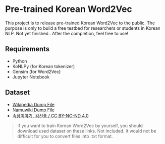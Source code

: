 ﻿# Pre-trained Korean Word2Vec
This project is to release pre-trained Korean Word2Vec to the public. The purpose is only to build a free testbed for researchers or students in Korean NLP. Not yet finished.. After the completion, feel free to use!

## Requirements
* Python
* KoNLPy (for Korean tokenizer)
* Gensim (for Word2Vec)
* Jupyter Notebook

## Dataset
* [Wikipedia Dump File](https://dumps.wikimedia.org/backup-index.html)
* [Namuwiki Dump File](https://namu.wiki/w/%EB%82%98%EB%AC%B4%EC%9C%84%ED%82%A4:%EB%8D%B0%EC%9D%B4%ED%84%B0%EB%B2%A0%EC%9D%B4%EC%8A%A4%20%EB%8D%A4%ED%94%84)
* [속담이야기, 김선풍 / CC BY-NC-ND 4.0](https://ithub.korean.go.kr/user/total/database/corpusView.do)
> If you want to train Korean Word2Vec by yourself, you should download used dataset on these links. Not included. It would not be difficult for you to convert files into .txt format.
